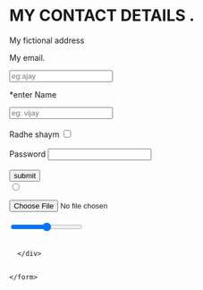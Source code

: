 
<!DOCTYPE html>
<html lang="en" dir="ltr">
  <head>
    <meta charset="utf-8">
    <title></title>
  </head>
  <body>
    <h1>MY CONTACT DETAILS .</h1>
    <p>My fictional address</p>
    <p>My email.</p>
    <form class="" action="index.html" method="post">
      <div class="">
        <input type="text" name="" value="" placeholder="eg:ajay">
        <p>*enter Name</p>
        <input type="text" name="" value="" placeholder="eg: vijay">
        <br>
        <br>
        <label for="">Radhe shaym</label>
        <input type="checkbox" name="" value="">
        <br>
        <br>
        <label for="">Password</label>
        <input type="password" name="" value="">
        <br>
        <br>
        <input type="submit" name="" value="submit">
        <br>
        <input type="radio"name="" value="">
        <br>
        <br>
        <input type="file" name="" value="">
        <br>
        <br>
        <input type="range" name="" value="">
        <br>
        <br>

      </div>


    </form>
  </body>
</html>
